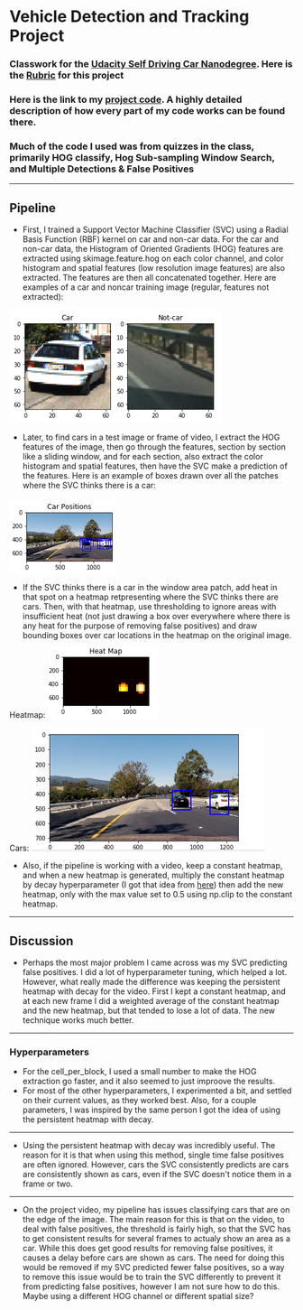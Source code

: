 # Vehicle Detection and Tracking Project

### Classwork for the [Udacity Self Driving Car Nanodegree](https://www.udacity.com/drive). Here is the [Rubric](https://review.udacity.com/#!/rubrics/513/view) for this project

### Here is the link to my [project code](https://github.com/FreedomChal/vehicle_detection/blob/master/P5.ipynb). A highly detailed description of how every part of my code works can be found there.

### Much of the code I used was from quizzes in the class, primarily HOG classify, Hog Sub-sampling Window Search, and Multiple Detections & False Positives
---

[image1]: ./carsandnoncars.PNG "cars and noncars"
[image2]: ./bboxesfirst.PNG "bboxes"
[image3]: ./bboxeslast.PNG "bboxes corrected"
[image4]: ./heatmap.PNG "Heatmap"

## Pipeline

* First, I trained a Support Vector Machine Classifier (SVC) using a Radial Basis Function (RBF) kernel on car and non-car data. For the car and non-car data, the Histogram of Oriented Gradients (HOG) features are extracted using skimage.feature.hog on each color channel, and color histogram and spatial features (low resolution image features) are also extracted. The features are then all concatenated together. Here are examples of a car and noncar training image (regular, features not extracted):

![alt text][image1]

* Later, to find cars in a test image or frame of video, I extract the HOG features of the image, then go through the features, section by section like a sliding window, and for each section, also extract the color histogram and spatial features, then have the SVC make a prediction of the features. Here is an example of boxes drawn over all the patches where the SVC thinks there is a car:

![alt text][image2]

* If the SVC thinks there is a car in the window area patch, add heat in that spot on a heatmap retpresenting where the SVC thinks there are cars. Then, with that heatmap, use thresholding to ignore areas with insufficient heat (not just drawing a box over everywhere where there is any heat for the purpose of removing false positives) and draw bounding boxes over car locations in the heatmap on the original image. 

Heatmap:
![alt text][image4]

Cars:
![alt text][image3]

* Also, if the pipeline is working with a video, keep a constant heatmap, and when a new heatmap is generated, multiply the constant heatmap by decay hyperparameter (I got that idea from [here](https://github.com/gardenermike/vehicle-tracking/blob/master/vehicle-detection.ipynb)) then add the new heatmap, only with the max value set to 0.5 using np.clip to the constant heatmap.

---

## Discussion

* Perhaps the most major problem I came across was my SVC predicting false positives. I did a lot of hyperparameter tuning, which helped a lot. However, what really made the difference was keeping the persistent heatmap with decay for the video. First I kept a constant heatmap, and at each new frame I did a weighted average of the constant heatmap and the new heatmap, but that tended to lose a lot of data. The new technique works much better.
---
### Hyperparameters
* For the cell_per_block, I used a small number to make the HOG extraction go faster, and it also seemed to just improove the results. 
* For most of the other hyperparameters, I experimented a bit, and settled on their current values, as they worked best. Also, for a couple parameters, I was inspired by the same person I got the idea of using the persistent heatmap with decay.
---
* Using the persistent heatmap with decay was incredibly useful. The reason for it is that when using this method, single time false positives are often ignored. However, cars the SVC consistently predicts are cars are consistently shown as cars, even if the SVC doesn't notice them in a frame or two.
---
* On the project video, my pipeline has issues classifying cars that are on the edge of the image. The main reason for this is that on the video, to deal with false positives, the threshold is fairly high, so that the SVC has to get consistent results for several frames to actualy show an area as a car. While this does get good results for removing false positives, it causes a delay before cars are shown as cars. The need for doing this would be removed if my SVC predicted fewer false positives, so a way to remove this issue would be to train the SVC differently to prevent it from predicting false positives, however I am not sure how to do this. Maybe using a different HOG channel or different spatial size?
